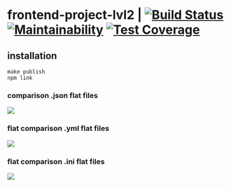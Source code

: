 # frontend-project-lvl2 | [![Build Status](https://travis-ci.org/perioad/frontend-project-lvl2.svg?branch=master)](https://travis-ci.org/perioad/frontend-project-lvl2) [![Maintainability](https://api.codeclimate.com/v1/badges/55d2577ba8f9c864c3ac/maintainability)](https://codeclimate.com/github/perioad/frontend-project-lvl2/maintainability) [![Test Coverage](https://api.codeclimate.com/v1/badges/55d2577ba8f9c864c3ac/test_coverage)](https://codeclimate.com/github/perioad/frontend-project-lvl2/test_coverage)

## installation
```
make publish
npm link
```
### comparison .json flat files

<a href="https://asciinema.org/a/262195" target="_blank"><img src="https://asciinema.org/a/262195.svg" /></a>

### flat comparison .yml flat files

<a href="https://asciinema.org/a/262196" target="_blank"><img src="https://asciinema.org/a/262196.svg" /></a>

### flat comparison .ini flat files

<a href="https://asciinema.org/a/262199" target="_blank"><img src="https://asciinema.org/a/262199.svg" /></a>